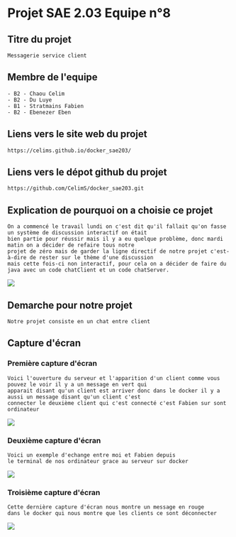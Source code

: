 # Projet SAE 2.03 Equipe n°8

## Titre du projet

```
Messagerie service client
```

## Membre de l'equipe

```
- B2 - Chaou Celim
- B2 - Du Luye
- B1 - Stratmains Fabien
- B2 - Ebenezer Eben
```

## Liens vers le site web du projet

```
https://celims.github.io/docker_sae203/
```

## Liens vers le dépot github du projet

```
https://github.com/CelimS/docker_sae203.git
```
## Explication de pourquoi on a choisie ce projet

```
On a commencé le travail lundi on c'est dit qu'il fallait qu'on fasse un système de discussion interactif on était
bien partie pour réussir mais il y a eu quelque problème, donc mardi matin on a décider de refaire tous notre
projet de zéro mais de garder la ligne directif de notre projet c'est-à-dire de rester sur le thème d'une discussion
mais cette fois-ci non interactif, pour cela on a décider de faire du java avec un code chatClient et un code chatServer.
```

![](https://media1.giphy.com/media/7Q7SqFSRmzkFq/200.gif?cid=82a1493bzmgn8omptb0nqe3iqgvy4t74si8l3auvuu5n4vo3&ep=v1_gifs_search&rid=200.gif&ct=g)

## Demarche pour notre projet

```
Notre projet consiste en un chat entre client 
```

## Capture d'écran

### Première capture d'écran

```
Voici l'ouverture du serveur et l'apparition d'un client comme vous pouvez le voir il y a un message en vert qui
apparait disant qu'un client est arriver donc dans le docker il y a aussi un message disant qu'un client c'est
connecter le deuxième client qui c'est connecté c'est Fabien sur sont ordinateur
```

![](https://github.com/CelimS/docker_sae203/assets/166292533/b22d1902-07e0-4f13-a56a-4148dbcf7c49)

### Deuxième capture d'écran

```
Voici un exemple d'echange entre moi et Fabien depuis
le terminal de nos ordinateur grace au serveur sur docker
```
![](https://github.com/CelimS/docker_sae203/assets/166292533/7bf7f467-8c13-4c5c-aa92-d2210e3d0d30)

### Troisième capture d'écran

```
Cette dernière capture d'écran nous montre un message en rouge
dans le docker qui nous montre que les clients ce sont déconnecter
```
![](https://github.com/CelimS/docker_sae203/assets/166292533/350a98a3-c901-420b-ab0a-5893d7d4f8ef)

